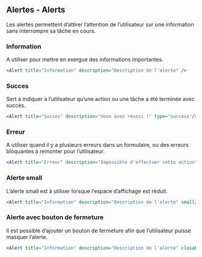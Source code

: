 ## Alertes - Alerts

Les alertes permettent d’attirer l’attention de l’utilisateur sur une information sans interrompre sa tâche en cours.

### Information
A utiliser pour mettre en exergue des informations importantes.

```jsx
<Alert title="Information" description="Description de l'alerte" />
```

### Succes
Sert à indiquer à l’utilisateur qu’une action ou une tâche a été terminée avec succès.

```jsx
<Alert title="Succes" description="Vous avez réussi !" type="success"/>
```

### Erreur
A utiliser quand il y a plusieurs erreurs dans un formulaire, ou des erreurs bloquantes à remonter pour l’utilisateur.

```jsx
<Alert title="Erreur" description="Impossible d'effectuer cette action" type="error"/>
```

### Alerte small

L’alerte small est à utiliser lorsque l’espace d’affichage est réduit.

```jsx
<Alert title="Information" description="Description de l'alerte" small/>
```

### Alerte avec bouton de fermeture

Il est possible d’ajouter un bouton de fermeture afin que l’utilisateur puisse masquer l’alerte. 

```jsx
<Alert title="Information" description="Description de l'alerte" closable/>
```
 